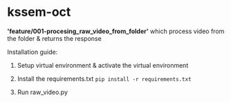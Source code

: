 # kssem-oct

**'feature/001-procesing_raw_video_from_folder'** which process video from the folder & returns the response

Installation guide:

1. Setup virtual environment & activate the virtual environment

2. Install the requirements.txt `pip install -r requirements.txt`
3. Run raw_video.py 
